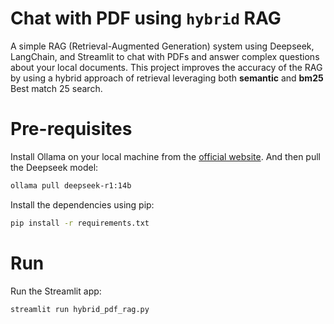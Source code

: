 # Chat with PDF using `hybrid` RAG
A simple RAG (Retrieval-Augmented Generation) system using Deepseek, LangChain, and Streamlit to chat with PDFs and answer complex questions about your local documents. This project improves the accuracy of the RAG by using a hybrid approach of retrieval leveraging both **semantic** and **bm25** Best match 25 search.


# Pre-requisites
Install Ollama on your local machine from the [official website](https://ollama.com/). And then pull the Deepseek model:

```bash
ollama pull deepseek-r1:14b
```

Install the dependencies using pip:

```bash
pip install -r requirements.txt
```

# Run
Run the Streamlit app:

```bash
streamlit run hybrid_pdf_rag.py
```

